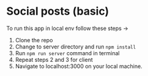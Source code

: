# Social posts (basic)

To run this app in local env follow these steps ->
1. Clone the repo
2. Change to server directory and run `npm install`
3. Run `npm run server` command in terminal
4. Repeat steps 2 and 3 for client
5. Navigate to localhost:3000 on your local machine.
